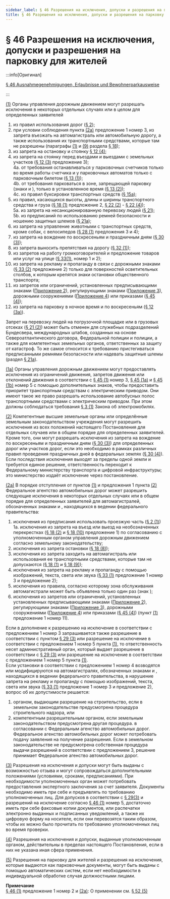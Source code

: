 ```yaml
---
sidebar_label: § 46 Разрешения на исключения, допуски и разрешения на парковку для жителей
title: § 46 Разрешения на исключения, допуски и разрешения на парковку для жителей
---
```


<VerifiedTranslationIcon />

# § 46 Разрешения на исключения, допуски и разрешения на парковку для жителей

:::info[Оригинал]

[§ 46 Ausnahmegenehmigungen, Erlaubnisse und Bewohnerparkausweise](https://www.gesetze-im-internet.de/stvo_2013/__46.html)

:::


<span id="1">[(1)](#1)</span> Органы управления дорожным движением могут разрешать исключения в некоторых отдельных случаях или в
целом для определенных заявителей
1. из правил использования дорог ([§ 2](/docs/general-traffic-rules/road-use-vehicles));
2. при условии соблюдения пункта [(2a)](#2a) предложение 1 номер 3, из запрета въезжать на
автомагистраль или автомобильную дорогу, а также использования их 
транспортными средствами, которые там не разрешены (параграфы [(1)](/docs/general-traffic-rules/highways#1) и [(9)](/docs/general-traffic-rules/highways#9) раздела [§ 18](/docs/general-traffic-rules/highways));
3. из запрета на остановку и стоянку [§ 12 (4)](/docs/general-traffic-rules/parking#4);
4. из запрета на стоянку перед въездами и выездами с земельных участков ([§ 12 (3)](/docs/general-traffic-rules/parking#3) предложение 3);  
  4a. от требования останавливаться у парковочных счетчиков только во время работы счетчика и у
парковочных автоматов только с парковочным билетом ([§ 13 (1)](/docs/general-traffic-rules/parking-control#1));  
  4b. от требования парковаться в зоне, запрещающей парковку (знаки <TrafficSign sign="290.1" /> и <TrafficSign sign="290.2" />), только в
установленное время ([§ 13 (2)](/docs/general-traffic-rules/parking-control#2));  
  4c. из правил буксировки транспортных средств ([§ 15a](/docs/general-traffic-rules/15a-towing));
5. из правил, касающихся высоты, длины и ширины транспортного средства и груза ([§ 18 (1)](/docs/general-traffic-rules/highways#1)
предложение 2, [§ 22 (2)](/docs/general-traffic-rules/load#2) - [§ 22 (4)](/docs/general-traffic-rules/load#4));  
  5a. из запрета на несанкционированную перевозку людей ([§ 21](/docs/general-traffic-rules/passenger-transport));  
  5b. из предписаний по использованию ремней безопасности и ношению защитных шлемов ([§ 21a](/docs/general-traffic-rules/21a-safety-belts));
6. из запрета на управление животными с транспортных средств, кроме собак, с
велосипедов ([§ 28 (1)](/docs/general-traffic-rules/animals#1) предложения 3 и 4);
7. из запрета на вождение по воскресеньям и праздничным дням ([§ 30 (3)](/docs/general-traffic-rules/environmental-protection#3));
8. из запрета выносить препятствия на дорогу ([§ 32 (1)](/docs/general-traffic-rules/obstacles#1));
9. из запретов на работу громкоговорителей и предложение товаров или услуг на улице ([§ 33(1)](/docs/general-traffic-rules/traffic-disruptions#1), номер 1 и 2);
10. из запрета на рекламу и пропаганду в связи с дорожными знаками ([§ 33 (2)](/docs/general-traffic-rules/traffic-disruptions#2) предложение 2) только для поверхностей осветительных столбов, к которым крепятся знаки остановки
общественного транспорта;
11. из запретов или ограничений, установленных предписывающими знаками ([Приложение 2](/docs/appendix-2)), регулирующими знаками ([Приложение 3](/docs/appendix-3)), дорожными сооружениями ([Приложение 4](/docs/appendix-4)) или приказами ([§ 45 (4)](/docs/enforcement-penalties/traffic-signs-facilities#4));
12. из запрета на парковку в ночное время и по воскресеньям ([§ 12 (3a)](/docs/general-traffic-rules/parking#3a)).  
  
Запрет на перевозку людей на погрузочной площадке или в грузовых отсеках ([§ 21 (2)](/docs/general-traffic-rules/passenger-transport#2))
может быть отменен для служебных подразделений Бундесвера, международных штабов, созданных на
основе Североатлантического договора, Федеральной полиции и полиции, а также для компетентных земельных органов, ответственных за защиту от катастроф. То же самое относится к требованию
пристегиваться предписанными ремнями безопасности или надевать защитные шлемы (раздел [§ 21a](/docs/general-traffic-rules/21a-safety-belts)).


<span id="1a">[(1a)](#1a)</span> Органы управления дорожным движением могут предоставлять исключения из ограничений движения, запретов
движения или отклонений движения в соответствии с [§ 45 (1)](/docs/enforcement-penalties/traffic-signs-facilities#1) номер 3, [§ 45 (1a)](/docs/enforcement-penalties/traffic-signs-facilities#1a) и [§ 45 (1b)](/docs/enforcement-penalties/traffic-signs-facilities#1b) номер 5 с помощью дополнительных знаков,
чтобы предоставить приоритет транспортным средствам с электрическим приводом. Они имеют такое же право разрешать использование
автобусных полос транспортными средствами с электрическим приводом. При этом должны
соблюдаться требования [§ 3 (1)](https://www.gesetze-im-internet.de/emog/__3.html) Закона об электромобилях.


<span id="2">[(2)](#2)</span> Компетентные высшие земельные органы или определённые земельным законодательством учреждения 
могут разрешить исключения из всех положений настоящего Постановления
для отдельных случаев или в общем порядке для определенных заявителей.  
Кроме того, они могут разрешать исключения
из запрета на вождение по воскресеньям и праздничным дням ([§ 30 (3)](/docs/general-traffic-rules/environmental-protection#3)) для определенных дорог или
участков дорог, если это необходимо в рамках различных правил проведения праздничных дней в
федеральных землях ([§ 30 (4)](/docs/general-traffic-rules/environmental-protection#4)).  
Если последствия исключения выходят за пределы одной земли и требуется единое решение, ответственность переходит к Федеральному министерству транспорта и цифровой инфраструктуры; это министерство издаёт исключение через постановление.


<span id="2a">[(2a)](#2a)</span> В порядке отступления от пунктов [(1)](#1) и предложения 1 пункта [(2)](#2) Федеральное агентство автомобильных
дорог может разрешить следующие исключения в некоторых отдельных случаях или в общем порядке для
определенных заявителей для автомагистралей, обозначенных знаками <TrafficSign sign="330.1" /> и <TrafficSign sign="330.2" />, находящихся в ведении федерального правительства:
1. исключения из предписания использовать проезжую часть ([§ 2 (1)](/docs/general-traffic-rules/road-use-vehicles#1))  
  1a. исключения из запрета на въезд или выезд на необозначенных перекрестках ([§ 18 (2)](/docs/general-traffic-rules/highways#2) и [§ 18 (10)](/docs/general-traffic-rules/highways#10) предложение 1) по согласованию с уполномоченным органом управления дорожным движением согласно  земельному законодательству;
2. исключения из запрета остановки ([§ 18 (8)](/docs/general-traffic-rules/highways#8));
3. исключения из запрета заходить на автомагистраль или использования ее транспортными
средствами, которые там не допускаются ([§ 18 (1)](/docs/general-traffic-rules/highways#1) и [§ 18 (9)](/docs/general-traffic-rules/highways#9));
4. исключения из запрета на рекламу и пропаганду с помощью изображений, текста, света или
звука ([§ 33 (1)](/docs/general-traffic-rules/traffic-disruptions#1) предложение 1 номер 3 и предложение 2);
5. исключения из правила, согласно которому зона обслуживания автомагистрали может быть
объявлена только один раз (знак <TrafficSign sign="448.1" />);
6. исключения из запретов или ограничений, установленных установленных предписывающими знаками ([Приложение 2](/docs/appendix-2)), регулирующими знаками ([Приложение 3](/docs/appendix-3)), дорожными сооружениями ([Приложение 4](/docs/appendix-4)) или приказами ([§ 45 (4)](/docs/enforcement-penalties/traffic-signs-facilities#4)) (пункт [(1)](#1) предложение 1 номер 11).  

Если в дополнение к разрешению на исключение в соответствии с предложением 1 номер 3
запрашивается также разрешение в соответствии с пунктом [§ 29 (3)](/docs/general-traffic-rules/excessive-use#3) или разрешение на исключение в
соответствии с предложением 1 номер 5 пункта [(1)](#1), то ответственность несет административный
орган, который выдает разрешение в соответствии с [§ 29 (3)](/docs/general-traffic-rules/excessive-use#3) или разрешение на исключение в
соответствии с предложением 1 номер 5 пункта [(1)](#1).  
Если установки в соответствии с предложением 1 номер 4 возводятся или модифицируются на автомагистралях, обозначенных знаками <TrafficSign sign="330.1" /> и <TrafficSign sign="330.2" />, находящихся в ведении федерального правительства, в нарушение запрета на рекламу и пропаганду с
помощью изображений, текста, света или звука ([§ 33 (1)](/docs/general-traffic-rules/traffic-disruptions#1) предложение 1 номер 3 и предложение 2), вопрос об их допустимости решается:
1. органом, выдающим разрешение на строительство, если в земельном законодательстве предусмотрена процедура
строительного надзора, или
2. компетентным разрешительным органом, если земельным законодательством предусмотрена другая процедура.
в согласовании с Федеральным агенство автомобильных дорог.  
Федеральное агенство автомобильных дорог может потребовать подачу заявления на получение разрешения. Если в земельном законодательстве не предусмотрена собственная процедура выдачи разрешений в соответствии с предложением 3, решение принимает Федеральное агенство автомобильных дорог.

<span id="3">[(3)](#3)</span> Разрешения на исключения и допуски могут быть выданы с возможностью отзыва и могут
сопровождаться дополнительными положениями (условиями, сроками, предписаниями). При
необходимости уполномоченных орган может потребовать предоставления экспертного заключения за
счет заявителя. Документы необходимо иметь при себе и предъявлять по требованию уполномоченных лиц. Для допусков в соответствии с [§ 29(3)](/docs/general-traffic-rules/excessive-use#3) и разрешений на исключение согласно [§ 46 (1)](/docs/enforcement-penalties/exemptions#1) номер 5, достаточно иметь при себе факсовые копии документов, или распечатки электронно выданных и подписанных уведомлений, а
также их цифровую форму на носителе, если они перевозятся таким образом, чтобы их можно было
прочитать по требованию уполномоченных лиц во время проверки.


<span id="4">[(4)](#4)</span> Разрешения на исключения и допуски, выданные уполномоченным органом, действительны в пределах настоящего Постановления, если в них не указана иная сфера применения.

<span id="5">[(5)](#5)</span> Разрешения на парковку для жителей и разрешения на исключения, которые выдаются как парковочные документы, могут быть выданы с помощью автоматических систем, если нет необходимости в индивидуальной обработке случая должностными лицами.

**Примечание**  
[§ 46 (1)](#1) предложение 1 номер 2 и [(2a)](#2a): О применении см. [§ 52 (5)](/docs/enforcement-penalties/transitional-provisions#5)
